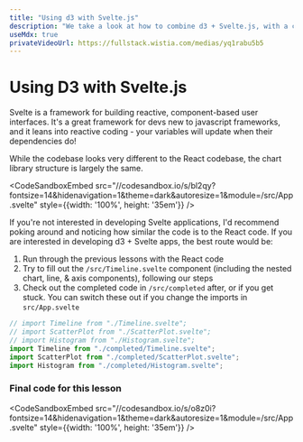```yaml
---
title: "Using d3 with Svelte.js"
description: "We take a look at how to combine d3 + Svelte.js, with a complete codebase."
useMdx: true
privateVideoUrl: https://fullstack.wistia.com/medias/yq1rabu5b5
---
```


# Using D3 with Svelte.js

Svelte is a framework for building reactive, component-based user interfaces. It's a great framework for devs new to javascript frameworks, and it leans into reactive coding - your variables will update when their dependencies do!

While the codebase looks very different to the React codebase, the chart library structure is largely the same.

<CodeSandboxEmbed
  src="//codesandbox.io/s/bl2qy?fontsize=14&hidenavigation=1&theme=dark&autoresize=1&module=/src/App.svelte"
  style={{width: '100%', height: '35em'}}
/>

If you're not interested in developing Svelte applications, I'd recommend poking around and noticing how similar the code is to the React code. If you are interested in developing d3 + Svelte apps, the best route would be:

1. Run through the previous lessons with the React code
2. Try to fill out the `/src/Timeline.svelte` component (including the nested chart, line, & axis components), following our steps
3. Check out the completed code in `/src/completed` after, or if you get stuck. You can switch these out if you change the imports in `src/App.svelte`

```javascript
// import Timeline from "./Timeline.svelte";
// import ScatterPlot from "./ScatterPlot.svelte";
// import Histogram from "./Histogram.svelte";
import Timeline from "./completed/Timeline.svelte";
import ScatterPlot from "./completed/ScatterPlot.svelte";
import Histogram from "./completed/Histogram.svelte";
```

### Final code for this lesson

<CodeSandboxEmbed
  src="//codesandbox.io/s/o8z0i?fontsize=14&hidenavigation=1&theme=dark&autoresize=1&module=/src/App.svelte"
  style={{width: '100%', height: '35em'}}
/>